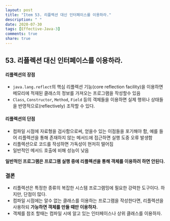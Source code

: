 ```yaml
---
layout: post
title: "Item 53. 리플렉션 대신 인터페이스를 이용하라."
description: " "
date: 2020-07-30
tags: [Effective-Java-3]
comments: true
share: true
---
```


## 53. 리플렉션 대신 인터페이스를 이용하라.

#### 리플렉션의 장점
- ```java.lang.reflect```의 핵심 리플렉션 기능(core reflection facility)을 이용하면 
  메모리에 적재된 클래스의 정보를 가져오는 프로그램을 작성할수 있음
- ```Class```, ```Constructor```, ```Method```, ```Field``` 등의 객체들을 이용하면 
  실제 행위나 상태들을 반영적으로(reflectively) 조작할 수 있다.



#### 리플렉션의 단점
- 컴파일 시점에 자료형을 검사함으로써, 얻을수 있는 이점들을 포기해야 함, 
  예를 들어 리플렉션을 통해 존재하지 않는 메서드에 접근하면 실행 도중 오류 발생함
- 리플렉션으로 코드를 작성하면 가독성이 현저히 떨어짐
- 일반적인 메서드 호출에 비해 성능이 낮음



__일반적인 프로그램은 프로그램 실행 중에 리플렉션을 통해 객체를 이용하려 하면 안된다.__


### 결론
- 리플렉션은 특정한 종류의 복잡한 시스템 프로그램밍에 필요한 강력한 도구이다. 하지만, 단점이 많다.
- 컴파일 시점에는 알수 없는 클래스를 이용하는 프로그램을 작성한다면, 리플렉션을 사용하되 __가능하면 객체를 만들 때만 이용하자.__
- 객체를 참조 할때는 컴파일 시에 알고 있는 인터페이스나 상위 클래스를 이용하자.